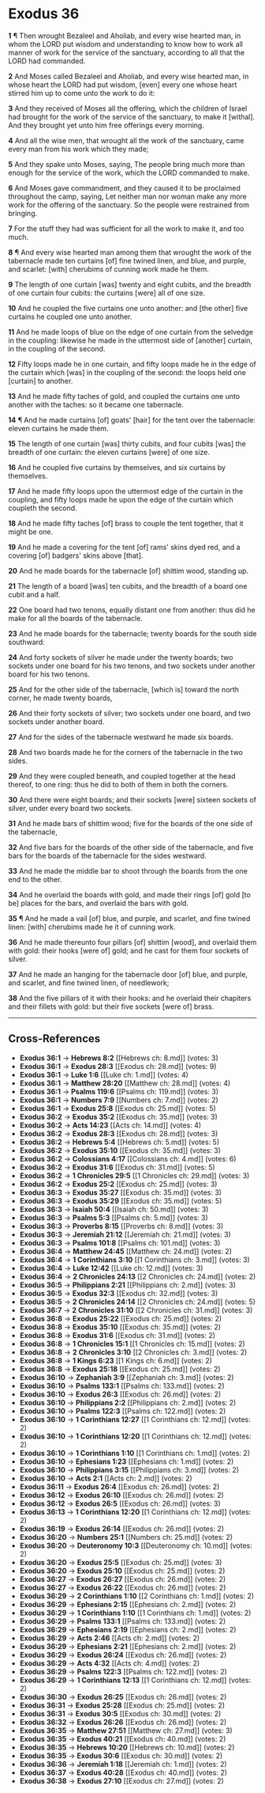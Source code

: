 # Exodus 36

**1** ¶ Then wrought Bezaleel and Aholiab, and every wise hearted man, in whom the LORD put wisdom and understanding to know how to work all manner of work for the service of the sanctuary, according to all that the LORD had commanded.

**2** And Moses called Bezaleel and Aholiab, and every wise hearted man, in whose heart the LORD had put wisdom, [even] every one whose heart stirred him up to come unto the work to do it:

**3** And they received of Moses all the offering, which the children of Israel had brought for the work of the service of the sanctuary, to make it [withal]. And they brought yet unto him free offerings every morning.

**4** And all the wise men, that wrought all the work of the sanctuary, came every man from his work which they made;

**5** And they spake unto Moses, saying, The people bring much more than enough for the service of the work, which the LORD commanded to make.

**6** And Moses gave commandment, and they caused it to be proclaimed throughout the camp, saying, Let neither man nor woman make any more work for the offering of the sanctuary. So the people were restrained from bringing.

**7** For the stuff they had was sufficient for all the work to make it, and too much.

**8** ¶ And every wise hearted man among them that wrought the work of the tabernacle made ten curtains [of] fine twined linen, and blue, and purple, and scarlet: [with] cherubims of cunning work made he them.

**9** The length of one curtain [was] twenty and eight cubits, and the breadth of one curtain four cubits: the curtains [were] all of one size.

**10** And he coupled the five curtains one unto another: and [the other] five curtains he coupled one unto another.

**11** And he made loops of blue on the edge of one curtain from the selvedge in the coupling: likewise he made in the uttermost side of [another] curtain, in the coupling of the second.

**12** Fifty loops made he in one curtain, and fifty loops made he in the edge of the curtain which [was] in the coupling of the second: the loops held one [curtain] to another.

**13** And he made fifty taches of gold, and coupled the curtains one unto another with the taches: so it became one tabernacle.

**14** ¶ And he made curtains [of] goats' [hair] for the tent over the tabernacle: eleven curtains he made them.

**15** The length of one curtain [was] thirty cubits, and four cubits [was] the breadth of one curtain: the eleven curtains [were] of one size.

**16** And he coupled five curtains by themselves, and six curtains by themselves.

**17** And he made fifty loops upon the uttermost edge of the curtain in the coupling, and fifty loops made he upon the edge of the curtain which coupleth the second.

**18** And he made fifty taches [of] brass to couple the tent together, that it might be one.

**19** And he made a covering for the tent [of] rams' skins dyed red, and a covering [of] badgers' skins above [that].

**20** And he made boards for the tabernacle [of] shittim wood, standing up.

**21** The length of a board [was] ten cubits, and the breadth of a board one cubit and a half.

**22** One board had two tenons, equally distant one from another: thus did he make for all the boards of the tabernacle.

**23** And he made boards for the tabernacle; twenty boards for the south side southward:

**24** And forty sockets of silver he made under the twenty boards; two sockets under one board for his two tenons, and two sockets under another board for his two tenons.

**25** And for the other side of the tabernacle, [which is] toward the north corner, he made twenty boards,

**26** And their forty sockets of silver; two sockets under one board, and two sockets under another board.

**27** And for the sides of the tabernacle westward he made six boards.

**28** And two boards made he for the corners of the tabernacle in the two sides.

**29** And they were coupled beneath, and coupled together at the head thereof, to one ring: thus he did to both of them in both the corners.

**30** And there were eight boards; and their sockets [were] sixteen sockets of silver, under every board two sockets.

**31** And he made bars of shittim wood; five for the boards of the one side of the tabernacle,

**32** And five bars for the boards of the other side of the tabernacle, and five bars for the boards of the tabernacle for the sides westward.

**33** And he made the middle bar to shoot through the boards from the one end to the other.

**34** And he overlaid the boards with gold, and made their rings [of] gold [to be] places for the bars, and overlaid the bars with gold.

**35** ¶ And he made a vail [of] blue, and purple, and scarlet, and fine twined linen: [with] cherubims made he it of cunning work.

**36** And he made thereunto four pillars [of] shittim [wood], and overlaid them with gold: their hooks [were of] gold; and he cast for them four sockets of silver.

**37** And he made an hanging for the tabernacle door [of] blue, and purple, and scarlet, and fine twined linen, of needlework;

**38** And the five pillars of it with their hooks: and he overlaid their chapiters and their fillets with gold: but their five sockets [were of] brass.

---

## Cross-References

- **Exodus 36:1** → **Hebrews 8:2** [[Hebrews ch: 8.md]] (votes: 3)
- **Exodus 36:1** → **Exodus 28:3** [[Exodus ch: 28.md]] (votes: 9)
- **Exodus 36:1** → **Luke 1:6** [[Luke ch: 1.md]] (votes: 4)
- **Exodus 36:1** → **Matthew 28:20** [[Matthew ch: 28.md]] (votes: 4)
- **Exodus 36:1** → **Psalms 119:6** [[Psalms ch: 119.md]] (votes: 3)
- **Exodus 36:1** → **Numbers 7:9** [[Numbers ch: 7.md]] (votes: 2)
- **Exodus 36:1** → **Exodus 25:8** [[Exodus ch: 25.md]] (votes: 5)
- **Exodus 36:2** → **Exodus 35:2** [[Exodus ch: 35.md]] (votes: 3)
- **Exodus 36:2** → **Acts 14:23** [[Acts ch: 14.md]] (votes: 4)
- **Exodus 36:2** → **Exodus 28:3** [[Exodus ch: 28.md]] (votes: 3)
- **Exodus 36:2** → **Hebrews 5:4** [[Hebrews ch: 5.md]] (votes: 5)
- **Exodus 36:2** → **Exodus 35:10** [[Exodus ch: 35.md]] (votes: 3)
- **Exodus 36:2** → **Colossians 4:17** [[Colossians ch: 4.md]] (votes: 6)
- **Exodus 36:2** → **Exodus 31:6** [[Exodus ch: 31.md]] (votes: 5)
- **Exodus 36:2** → **1 Chronicles 29:5** [[1 Chronicles ch: 29.md]] (votes: 3)
- **Exodus 36:2** → **Exodus 25:2** [[Exodus ch: 25.md]] (votes: 3)
- **Exodus 36:3** → **Exodus 35:27** [[Exodus ch: 35.md]] (votes: 3)
- **Exodus 36:3** → **Exodus 35:29** [[Exodus ch: 35.md]] (votes: 5)
- **Exodus 36:3** → **Isaiah 50:4** [[Isaiah ch: 50.md]] (votes: 3)
- **Exodus 36:3** → **Psalms 5:3** [[Psalms ch: 5.md]] (votes: 3)
- **Exodus 36:3** → **Proverbs 8:15** [[Proverbs ch: 8.md]] (votes: 3)
- **Exodus 36:3** → **Jeremiah 21:12** [[Jeremiah ch: 21.md]] (votes: 3)
- **Exodus 36:3** → **Psalms 101:8** [[Psalms ch: 101.md]] (votes: 3)
- **Exodus 36:4** → **Matthew 24:45** [[Matthew ch: 24.md]] (votes: 2)
- **Exodus 36:4** → **1 Corinthians 3:10** [[1 Corinthians ch: 3.md]] (votes: 3)
- **Exodus 36:4** → **Luke 12:42** [[Luke ch: 12.md]] (votes: 3)
- **Exodus 36:4** → **2 Chronicles 24:13** [[2 Chronicles ch: 24.md]] (votes: 2)
- **Exodus 36:5** → **Philippians 2:21** [[Philippians ch: 2.md]] (votes: 3)
- **Exodus 36:5** → **Exodus 32:3** [[Exodus ch: 32.md]] (votes: 3)
- **Exodus 36:5** → **2 Chronicles 24:14** [[2 Chronicles ch: 24.md]] (votes: 5)
- **Exodus 36:7** → **2 Chronicles 31:10** [[2 Chronicles ch: 31.md]] (votes: 3)
- **Exodus 36:8** → **Exodus 25:22** [[Exodus ch: 25.md]] (votes: 2)
- **Exodus 36:8** → **Exodus 35:10** [[Exodus ch: 35.md]] (votes: 2)
- **Exodus 36:8** → **Exodus 31:6** [[Exodus ch: 31.md]] (votes: 2)
- **Exodus 36:8** → **1 Chronicles 15:1** [[1 Chronicles ch: 15.md]] (votes: 2)
- **Exodus 36:8** → **2 Chronicles 3:10** [[2 Chronicles ch: 3.md]] (votes: 2)
- **Exodus 36:8** → **1 Kings 6:23** [[1 Kings ch: 6.md]] (votes: 2)
- **Exodus 36:8** → **Exodus 25:18** [[Exodus ch: 25.md]] (votes: 2)
- **Exodus 36:10** → **Zephaniah 3:9** [[Zephaniah ch: 3.md]] (votes: 2)
- **Exodus 36:10** → **Psalms 133:1** [[Psalms ch: 133.md]] (votes: 2)
- **Exodus 36:10** → **Exodus 26:3** [[Exodus ch: 26.md]] (votes: 2)
- **Exodus 36:10** → **Philippians 2:2** [[Philippians ch: 2.md]] (votes: 2)
- **Exodus 36:10** → **Psalms 122:3** [[Psalms ch: 122.md]] (votes: 2)
- **Exodus 36:10** → **1 Corinthians 12:27** [[1 Corinthians ch: 12.md]] (votes: 2)
- **Exodus 36:10** → **1 Corinthians 12:20** [[1 Corinthians ch: 12.md]] (votes: 2)
- **Exodus 36:10** → **1 Corinthians 1:10** [[1 Corinthians ch: 1.md]] (votes: 2)
- **Exodus 36:10** → **Ephesians 1:23** [[Ephesians ch: 1.md]] (votes: 2)
- **Exodus 36:10** → **Philippians 3:15** [[Philippians ch: 3.md]] (votes: 2)
- **Exodus 36:10** → **Acts 2:1** [[Acts ch: 2.md]] (votes: 2)
- **Exodus 36:11** → **Exodus 26:4** [[Exodus ch: 26.md]] (votes: 2)
- **Exodus 36:12** → **Exodus 26:10** [[Exodus ch: 26.md]] (votes: 2)
- **Exodus 36:12** → **Exodus 26:5** [[Exodus ch: 26.md]] (votes: 3)
- **Exodus 36:13** → **1 Corinthians 12:20** [[1 Corinthians ch: 12.md]] (votes: 2)
- **Exodus 36:19** → **Exodus 26:14** [[Exodus ch: 26.md]] (votes: 2)
- **Exodus 36:20** → **Numbers 25:1** [[Numbers ch: 25.md]] (votes: 2)
- **Exodus 36:20** → **Deuteronomy 10:3** [[Deuteronomy ch: 10.md]] (votes: 2)
- **Exodus 36:20** → **Exodus 25:5** [[Exodus ch: 25.md]] (votes: 3)
- **Exodus 36:20** → **Exodus 25:10** [[Exodus ch: 25.md]] (votes: 2)
- **Exodus 36:27** → **Exodus 26:27** [[Exodus ch: 26.md]] (votes: 2)
- **Exodus 36:27** → **Exodus 26:22** [[Exodus ch: 26.md]] (votes: 2)
- **Exodus 36:29** → **2 Corinthians 1:10** [[2 Corinthians ch: 1.md]] (votes: 2)
- **Exodus 36:29** → **Ephesians 2:15** [[Ephesians ch: 2.md]] (votes: 2)
- **Exodus 36:29** → **1 Corinthians 1:10** [[1 Corinthians ch: 1.md]] (votes: 2)
- **Exodus 36:29** → **Psalms 133:1** [[Psalms ch: 133.md]] (votes: 2)
- **Exodus 36:29** → **Ephesians 2:19** [[Ephesians ch: 2.md]] (votes: 2)
- **Exodus 36:29** → **Acts 2:46** [[Acts ch: 2.md]] (votes: 2)
- **Exodus 36:29** → **Ephesians 2:21** [[Ephesians ch: 2.md]] (votes: 2)
- **Exodus 36:29** → **Exodus 26:24** [[Exodus ch: 26.md]] (votes: 2)
- **Exodus 36:29** → **Acts 4:32** [[Acts ch: 4.md]] (votes: 2)
- **Exodus 36:29** → **Psalms 122:3** [[Psalms ch: 122.md]] (votes: 2)
- **Exodus 36:29** → **1 Corinthians 12:13** [[1 Corinthians ch: 12.md]] (votes: 2)
- **Exodus 36:30** → **Exodus 26:25** [[Exodus ch: 26.md]] (votes: 2)
- **Exodus 36:31** → **Exodus 25:28** [[Exodus ch: 25.md]] (votes: 2)
- **Exodus 36:31** → **Exodus 30:5** [[Exodus ch: 30.md]] (votes: 2)
- **Exodus 36:32** → **Exodus 26:26** [[Exodus ch: 26.md]] (votes: 2)
- **Exodus 36:35** → **Matthew 27:51** [[Matthew ch: 27.md]] (votes: 3)
- **Exodus 36:35** → **Exodus 40:21** [[Exodus ch: 40.md]] (votes: 2)
- **Exodus 36:35** → **Hebrews 10:20** [[Hebrews ch: 10.md]] (votes: 2)
- **Exodus 36:35** → **Exodus 30:6** [[Exodus ch: 30.md]] (votes: 2)
- **Exodus 36:36** → **Jeremiah 1:18** [[Jeremiah ch: 1.md]] (votes: 2)
- **Exodus 36:37** → **Exodus 40:28** [[Exodus ch: 40.md]] (votes: 2)
- **Exodus 36:38** → **Exodus 27:10** [[Exodus ch: 27.md]] (votes: 2)
